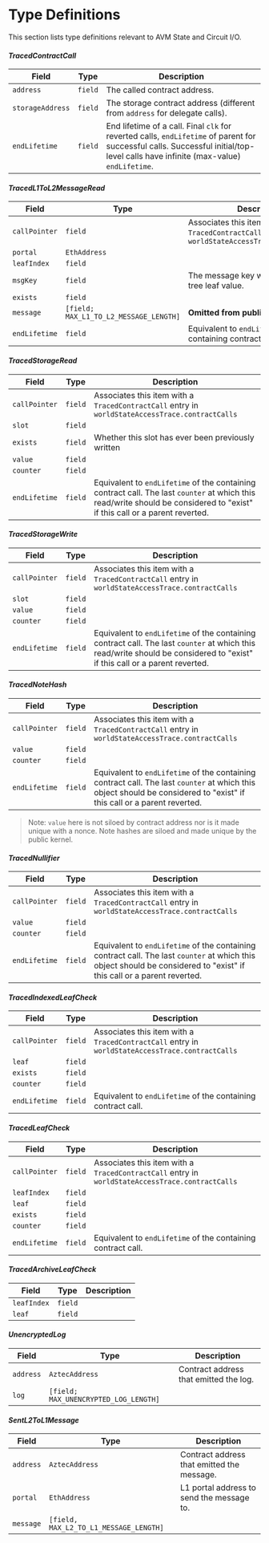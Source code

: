 # Type Definitions

This section lists type definitions relevant to AVM State and Circuit I/O.

#### _TracedContractCall_

| Field             | Type     | Description                  |
| ---               | ---      | ---                          |
| `address`         | `field`  | The called contract address. |
| `storageAddress`  | `field`  | The storage contract address (different from `address` for delegate calls). |
| `endLifetime`     | `field`  | End lifetime of a call. Final `clk` for reverted calls, `endLifetime` of parent for successful calls. Successful initial/top-level calls have infinite (max-value) `endLifetime`. |

#### _TracedL1ToL2MessageRead_

| Field             | Type                                   | Description |
| ---               | ---                                    | ---         |
| `callPointer`     | `field`                                | Associates this item with a `TracedContractCall` entry in `worldStateAccessTrace.contractCalls` |
| `portal`          | `EthAddress`                           |             |
| `leafIndex`       | `field`                                |             |
| `msgKey`          | `field`                                | The message key which is also the tree leaf value. |
| `exists`          | `field`                                |             |
| `message`         | `[field; MAX_L1_TO_L2_MESSAGE_LENGTH]` | **Omitted from public inputs** |
| `endLifetime`     | `field`                                | Equivalent to `endLifetime` of the containing contract call. |

#### _TracedStorageRead_

| Field                | Type           | Description |
| ---                  | ---            | ---         |
| `callPointer`        | `field`        | Associates this item with a `TracedContractCall` entry in `worldStateAccessTrace.contractCalls`|
| `slot`               | `field`        |             |
| `exists`             | `field`        | Whether this slot has ever been previously written |
| `value`              | `field`        |             |
| `counter`            | `field`        |             |
| `endLifetime`        | `field`        | Equivalent to `endLifetime` of the containing contract call. The last `counter` at which this read/write should be considered to "exist" if this call or a parent reverted. |

#### _TracedStorageWrite_

| Field                | Type           | Description |
| ---                  | ---            | ---         |
| `callPointer`        | `field`        | Associates this item with a `TracedContractCall` entry in `worldStateAccessTrace.contractCalls`|
| `slot`               | `field`        |             |
| `value`              | `field`        |             |
| `counter`            | `field`        |             |
| `endLifetime`        | `field`        | Equivalent to `endLifetime` of the containing contract call. The last `counter` at which this read/write should be considered to "exist" if this call or a parent reverted. |

#### _TracedNoteHash_

| Field                | Type           | Description |
| ---                  | ---            | ---         |
| `callPointer`        | `field`        | Associates this item with a `TracedContractCall` entry in `worldStateAccessTrace.contractCalls` |
| `value`              | `field`        |             |
| `counter`            | `field`        |             |
| `endLifetime`        | `field`        | Equivalent to `endLifetime` of the containing contract call. The last `counter` at which this object should be considered to "exist" if this call or a parent reverted. |

> Note: `value` here is not siloed by contract address nor is it made unique with a nonce. Note hashes are siloed and made unique by the public kernel.

#### _TracedNullifier_

| Field                | Type           | Description |
| ---                  | ---            | ---         |
| `callPointer`        | `field`        | Associates this item with a `TracedContractCall` entry in `worldStateAccessTrace.contractCalls` |
| `value`              | `field`        |             |
| `counter`            | `field`        |             |
| `endLifetime`        | `field`        | Equivalent to `endLifetime` of the containing contract call. The last `counter` at which this object should be considered to "exist" if this call or a parent reverted. |

#### _TracedIndexedLeafCheck_

| Field                | Type           | Description |
| ---                  | ---            | ---         |
| `callPointer`        | `field`        | Associates this item with a `TracedContractCall` entry in `worldStateAccessTrace.contractCalls` |
| `leaf`               | `field`        |             |
| `exists`             | `field`        |             |
| `counter`            | `field`        |             |
| `endLifetime`        | `field`        | Equivalent to `endLifetime` of the containing contract call. |

#### _TracedLeafCheck_

| Field                | Type           | Description |
| ---                  | ---            | ---         |
| `callPointer`        | `field`        | Associates this item with a `TracedContractCall` entry in `worldStateAccessTrace.contractCalls` |
| `leafIndex`          | `field`        |             |
| `leaf`               | `field`        |             |
| `exists`             | `field`        |             |
| `counter`            | `field`        |             |
| `endLifetime`        | `field`        | Equivalent to `endLifetime` of the containing contract call. |

#### _TracedArchiveLeafCheck_

| Field         | Type           | Description |
| ---           | ---            | ---         |
| `leafIndex`   | `field`        |             |
| `leaf`        | `field`        |             |

#### _UnencryptedLog_

| Field     | Type                                  | Description |
| ---       | ---                                   | ---         |
| `address` | `AztecAddress`                        | Contract address that emitted the log. |
| `log`     | `[field; MAX_UNENCRYPTED_LOG_LENGTH]` |             |

#### _SentL2ToL1Message_

| Field     | Type                                   | Description |
| ---       | ---                                    | ---         |
| `address` | `AztecAddress`                         | Contract address that emitted the message. |
| `portal`  | `EthAddress`                           | L1 portal address to send the message to.  |
| `message` | `[field, MAX_L2_TO_L1_MESSAGE_LENGTH]` |             |
